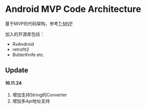 # Android MVP Code Architecture

基于MVP的代码架构，参考[T-MVP](https://github.com/north2014/T-MVP)

加入的开源库包括：

- RxAndroid
- retrofit2
- ButterKnife
etc.

Update
--------

#### 16.11.24
    
1. 增加支持String的Converter
2. 增加多Api地址支持
